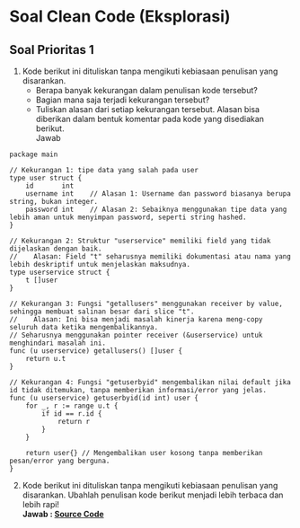 # Soal Clean Code (Eksplorasi)
## Soal Prioritas 1
1. Kode berikut ini dituliskan tanpa mengikuti kebiasaan penulisan yang disarankan.
    - Berapa banyak kekurangan dalam penulisan kode tersebut?
    - Bagian mana saja terjadi kekurangan tersebut?
    - Tuliskan alasan dari setiap kekurangan tersebut. Alasan bisa diberikan dalam bentuk komentar pada kode yang disediakan berikut.
<br>Jawab<br>
```
package main

// Kekurangan 1: tipe data yang salah pada user
type user struct {
    id       int    
    username int    // Alasan 1: Username dan password biasanya berupa string, bukan integer.
    password int    // Alasan 2: Sebaiknya menggunakan tipe data yang lebih aman untuk menyimpan password, seperti string hashed.
}

// Kekurangan 2: Struktur "userservice" memiliki field yang tidak dijelaskan dengan baik.
//    Alasan: Field "t" seharusnya memiliki dokumentasi atau nama yang lebih deskriptif untuk menjelaskan maksudnya.
type userservice struct {
    t []user
}

// Kekurangan 3: Fungsi "getallusers" menggunakan receiver by value, sehingga membuat salinan besar dari slice "t".
//    Alasan: Ini bisa menjadi masalah kinerja karena meng-copy seluruh data ketika mengembalikannya. 
// Seharusnya menggunakan pointer receiver (&userservice) untuk menghindari masalah ini.
func (u userservice) getallusers() []user {
    return u.t
}

// Kekurangan 4: Fungsi "getuserbyid" mengembalikan nilai default jika id tidak ditemukan, tanpa memberikan informasi/error yang jelas.
func (u userservice) getuserbyid(id int) user {
    for _, r := range u.t {
        if id == r.id {
            return r
        }
    }

    return user{} // Mengembalikan user kosong tanpa memberikan pesan/error yang berguna.
}
```

2. Kode berikut ini dituliskan tanpa mengikuti kebiasaan penulisan yang disarankan. Ubahlah penulisan kode berikut menjadi lebih terbaca dan lebih rapi!
<br>********************************Jawab :  [Source Code](Praktikum/kendaraan.go)******************************** <br>
